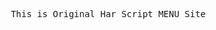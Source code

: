 <!DOCTYPE html>
<html>
<head>
</head>
<body>
  <pre> This is Original Har Script MENU Site</pre>
</body>
</html>
